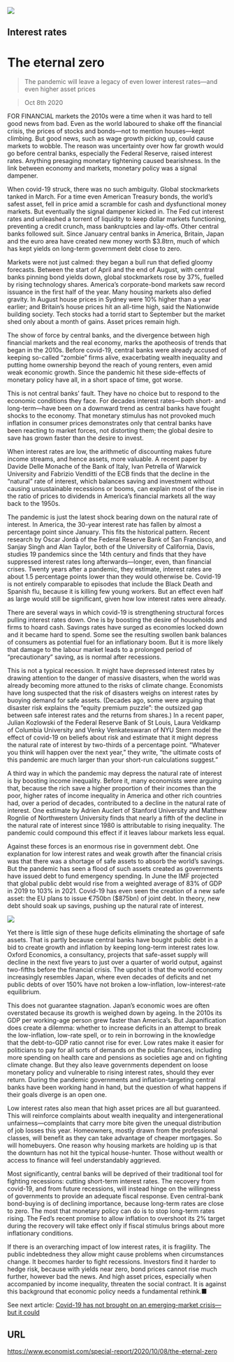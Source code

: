 ![](./images/20201010_SRD006_0.jpg)

## Interest rates

# The eternal zero

> The pandemic will leave a legacy of even lower interest rates—and even higher asset prices

> Oct 8th 2020

FOR FINANCIAL markets the 2010s were a time when it was hard to tell good news from bad. Even as the world laboured to shake off the financial crisis, the prices of stocks and bonds—not to mention houses—kept climbing. But good news, such as wage growth picking up, could cause markets to wobble. The reason was uncertainty over how far growth would go before central banks, especially the Federal Reserve, raised interest rates. Anything presaging monetary tightening caused bearishness. In the link between economy and markets, monetary policy was a signal dampener.

When covid-19 struck, there was no such ambiguity. Global stockmarkets tanked in March. For a time even American Treasury bonds, the world’s safest asset, fell in price amid a scramble for cash and dysfunctional money markets. But eventually the signal dampener kicked in. The Fed cut interest rates and unleashed a torrent of liquidity to keep dollar markets functioning, preventing a credit crunch, mass bankruptcies and lay-offs. Other central banks followed suit. Since January central banks in America, Britain, Japan and the euro area have created new money worth $3.8trn, much of which has kept yields on long-term government debt close to zero.

Markets were not just calmed: they began a bull run that defied gloomy forecasts. Between the start of April and the end of August, with central banks pinning bond yields down, global stockmarkets rose by 37%, fuelled by rising technology shares. America’s corporate-bond markets saw record issuance in the first half of the year. Many housing markets also defied gravity. In August house prices in Sydney were 10% higher than a year earlier; and Britain’s house prices hit an all-time high, said the Nationwide building society. Tech stocks had a torrid start to September but the market shed only about a month of gains. Asset prices remain high.

The show of force by central banks, and the divergence between high financial markets and the real economy, marks the apotheosis of trends that began in the 2010s. Before covid-19, central banks were already accused of keeping so-called “zombie” firms alive, exacerbating wealth inequality and putting home ownership beyond the reach of young renters, even amid weak economic growth. Since the pandemic hit these side-effects of monetary policy have all, in a short space of time, got worse.

This is not central banks’ fault. They have no choice but to respond to the economic conditions they face. For decades interest rates—both short- and long-term—have been on a downward trend as central banks have fought shocks to the economy. That monetary stimulus has not provoked much inflation in consumer prices demonstrates only that central banks have been reacting to market forces, not distorting them; the global desire to save has grown faster than the desire to invest.

When interest rates are low, the arithmetic of discounting makes future income streams, and hence assets, more valuable. A recent paper by Davide Delle Monache of the Bank of Italy, Ivan Petrella of Warwick University and Fabrizio Venditti of the ECB finds that the decline in the “natural” rate of interest, which balances saving and investment without causing unsustainable recessions or booms, can explain most of the rise in the ratio of prices to dividends in America’s financial markets all the way back to the 1950s.

The pandemic is just the latest shock bearing down on the natural rate of interest. In America, the 30-year interest rate has fallen by almost a percentage point since January. This fits the historical pattern. Recent research by Òscar Jordà of the Federal Reserve Bank of San Francisco, and Sanjay Singh and Alan Taylor, both of the University of California, Davis, studies 19 pandemics since the 14th century and finds that they have suppressed interest rates long afterwards—longer, even, than financial crises. Twenty years after a pandemic, they estimate, interest rates are about 1.5 percentage points lower than they would otherwise be. Covid-19 is not entirely comparable to episodes that include the Black Death and Spanish flu, because it is killing few young workers. But an effect even half as large would still be significant, given how low interest rates were already.

There are several ways in which covid-19 is strengthening structural forces pulling interest rates down. One is by boosting the desire of households and firms to hoard cash. Savings rates have surged as economies locked down and it became hard to spend. Some see the resulting swollen bank balances of consumers as potential fuel for an inflationary boom. But it is more likely that damage to the labour market leads to a prolonged period of “precautionary” saving, as is normal after recessions.

This is not a typical recession. It might have depressed interest rates by drawing attention to the danger of massive disasters, when the world was already becoming more attuned to the risks of climate change. Economists have long suspected that the risk of disasters weighs on interest rates by buoying demand for safe assets. (Decades ago, some were arguing that disaster risk explains the “equity premium puzzle”: the outsized gap between safe interest rates and the returns from shares.) In a recent paper, Julian Kozlowski of the Federal Reserve Bank of St Louis, Laura Veldkamp of Columbia University and Venky Venkateswaran of NYU Stern model the effect of covid-19 on beliefs about risk and estimate that it might depress the natural rate of interest by two-thirds of a percentage point. “Whatever you think will happen over the next year,” they write, “the ultimate costs of this pandemic are much larger than your short-run calculations suggest.”

A third way in which the pandemic may depress the natural rate of interest is by boosting income inequality. Before it, many economists were arguing that, because the rich save a higher proportion of their incomes than the poor, higher rates of income inequality in America and other rich countries had, over a period of decades, contributed to a decline in the natural rate of interest. One estimate by Adrien Auclert of Stanford University and Matthew Rognlie of Northwestern University finds that nearly a fifth of the decline in the natural rate of interest since 1980 is attributable to rising inequality. The pandemic could compound this effect if it leaves labour markets less equal.

Against these forces is an enormous rise in government debt. One explanation for low interest rates and weak growth after the financial crisis was that there was a shortage of safe assets to absorb the world’s savings. But the pandemic has seen a flood of such assets created as governments have issued debt to fund emergency spending. In June the IMF projected that global public debt would rise from a weighted average of 83% of GDP in 2019 to 103% in 2021. Covid-19 has even seen the creation of a new safe asset: the EU plans to issue €750bn ($875bn) of joint debt. In theory, new debt should soak up savings, pushing up the natural rate of interest.



![](./images/20201010_SRC630_0.png)

Yet there is little sign of these huge deficits eliminating the shortage of safe assets. That is partly because central banks have bought public debt in a bid to create growth and inflation by keeping long-term interest rates low. Oxford Economics, a consultancy, projects that safe-asset supply will decline in the next five years to just over a quarter of world output, against two-fifths before the financial crisis. The upshot is that the world economy increasingly resembles Japan, where even decades of deficits and net public debts of over 150% have not broken a low-inflation, low-interest-rate equilibrium.

This does not guarantee stagnation. Japan’s economic woes are often overstated because its growth is weighed down by ageing. In the 2010s its GDP per working-age person grew faster than America’s. But Japanification does create a dilemma: whether to increase deficits in an attempt to break the low-inflation, low-rate spell, or to rein in borrowing in the knowledge that the debt-to-GDP ratio cannot rise for ever. Low rates make it easier for politicians to pay for all sorts of demands on the public finances, including more spending on health care and pensions as societies age and on fighting climate change. But they also leave governments dependent on loose monetary policy and vulnerable to rising interest rates, should they ever return. During the pandemic governments and inflation-targeting central banks have been working hand in hand, but the question of what happens if their goals diverge is an open one.

Low interest rates also mean that high asset prices are all but guaranteed. This will reinforce complaints about wealth inequality and intergenerational unfairness—complaints that carry more bite given the unequal distribution of job losses this year. Homeowners, mostly drawn from the professional classes, will benefit as they can take advantage of cheaper mortgages. So will homebuyers. One reason why housing markets are holding up is that the downturn has not hit the typical house-hunter. Those without wealth or access to finance will feel understandably aggrieved.

Most significantly, central banks will be deprived of their traditional tool for fighting recessions: cutting short-term interest rates. The recovery from covid-19, and from future recessions, will instead hinge on the willingness of governments to provide an adequate fiscal response. Even central-bank bond-buying is of declining importance, because long-term rates are close to zero. The most that monetary policy can do is to stop long-term rates rising. The Fed’s recent promise to allow inflation to overshoot its 2% target during the recovery will take effect only if fiscal stimulus brings about more inflationary conditions.

If there is an overarching impact of low interest rates, it is fragility. The public indebtedness they allow might cause problems when circumstances change. It becomes harder to fight recessions. Investors find it harder to hedge risk, because with yields near zero, bond prices cannot rise much further, however bad the news. And high asset prices, especially when accompanied by income inequality, threaten the social contract. It is against this background that economic policy needs a fundamental rethink.■

See next article: [Covid-19 has not brought on an emerging-market crisis—but it could](https://www.economist.com//special-report/2020/10/08/prognosis-uncertain)

## URL

https://www.economist.com/special-report/2020/10/08/the-eternal-zero
